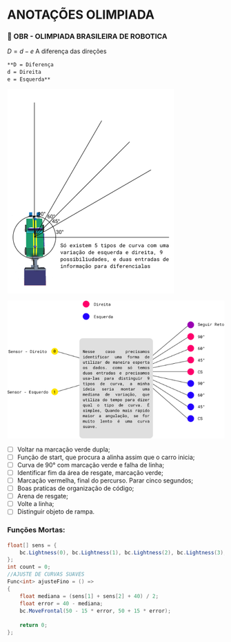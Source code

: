 # ANOTAÇÕES OLIMPIADA

### 🚒 OBR - OLIMPIADA BRASILEIRA DE ROBOTICA

$`D = d - e`$ A diferença das direções

```html
**D = Diferença
d = Direita
e = Esquerda**
```

![assets/img1.png](assets/img1.png)

![assets/img2.png](assets/img2.png)

- [ ]  Voltar na marcação verde dupla;
- [ ]  Função de start, que procura a alinha assim que o carro inicia;
- [ ]  Curva de 90° com marcação verde e falha de linha;
- [ ]  Identificar fim da área de resgate, marcação verde;
- [ ]  Marcação vermelha, final do percurso. Parar cinco segundos;
- [ ]  Boas praticas de organização de código;
- [ ]  Arena de resgate;
- [ ]  Volte a linha;
- [ ]  Distinguir objeto de rampa.

### Funções Mortas:

```csharp
float[] sens = {
    bc.Lightness(0), bc.Lightness(1), bc.Lightness(2), bc.Lightness(3), bc.Lightness(4), bc.Lightness(5)
};
int count = 0;
//AJUSTE DE CURVAS SUAVES
Func<int> ajusteFino = () =>
{
    float mediana = (sens[1] + sens[2] + 40) / 2;
    float error = 40 - mediana;
    bc.MoveFrontal(50 - 15 * error, 50 + 15 * error);

    return 0;
};
```